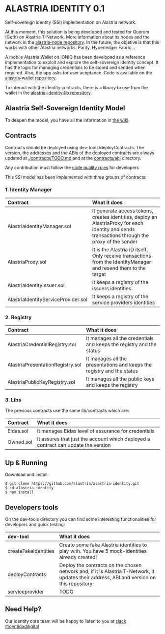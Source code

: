 
# ALASTRIA IDENTITY 0.1
Self-sovereign identity (SSI) implementation on Alastria network.

At this moment, this solution is being developed and tested for Quorum (Geth) on Alastria T-Network. More information about its nodes and the network in the [alastria-node repository](https://github.com/alastria/alastria-node). In the future, the objetive is that this works with other Alastria networks: Parity, Hyperledger Fabric...

A mobile Alastria Wallet on IONIQ has been developed as a reference implementation to exploit and explore the self-sovereign identity concept. It has the logic for managing credentials to be stored and sended when required. Also, the app asks for user aceptance. Code is available on the [alastria-wallet repository](https://github.com/alastria/alastria-wallet).

To interact with the identity contracts, there is a library to use from the wallet in the [alastria-identity-lib repository](https://github.com/alastria/alastria-identity-lib).

## Alastria Self-Sovereign Identity Model
To deepen the model, you have all the information in [the wiki](https://github.com/alastria/alastria-identity/wiki). 

## Contracts
Contracts should be deployed using dev-tools/deployContracts. The version, the addresses and the ABIs of the deployed contracts are always updated at [./contracts/TODO.md](./contracts/TODO.md) and at the [contracts/abi](https://github.com/alastria/alastria-identity/tree/develop/contracts/abi) directory.

Any contribution must follow the [code quality rules](./CODE_QUALITY.md) for developers

This SSI model has been implemented with three groups of contracts:
### 1. Identity Manager
|Contract      | What it does          | 
| :------------- |:-------------| 
| AlastriaIdentityManager.sol     |It generate access tokens, creates identities, deploy an AlastriaProxy for each identity and sends transactions through the proxy of the sender| 
| AlastriaProxy.sol     |It is the Alastria ID itself. Only receive transactions from the IdentityManager and resend them to the target  | 
| AlastriaIdentityIssuer.sol     | It keeps a registry of the issuers identities | 
| AlastriaIdentityServiceProvider.sol     |It keeps a registry of the service providers identities | 

### 2. Registry
|Contract      | What it does          | 
|:------------- |:-------------| 
| AlastriaCredentialRegistry.sol     |It manages all the credentials and keeps the registry and the status | 
| AlastriaPresentationRegistry.sol     |It manages all the presentations and keeps the registry and the status | 
| AlastriaPublicKeyRegistry.sol     | It manages all the public keys and keeps the registry | 

### 3. Libs 
 The previous contracts use the same lib/contracts which are:
 
| Contract      | What it does          | 
|:------------- |:-------------| 
| Eidas.sol     | It manages Eidas level of assurance for credentials| 
| Owned.sol     | It assures that just the account which deployed a contract can update the version | 

## Up & Running
Download and install:
```
$ git clone https://github.com/alastria/alastria-identity.git
$ cd alastria-identity
$ npm install
```

## Developers tools
On the dev-tools directory you can find some interesting functionalities for developers and quick testing:

| dev-tool      | What it does          | 
|:------------- |:-------------| 
| createFakeIdentities     | Create some fake Alastria identities to play with. You have 5 mock-identities already created! | 
| deployContracts      | Deploy the contracts on the chosen network and, if it is Alastria T-Network, it updates their address, ABI and version on this repository|  
| serviceprovider | TODO |   


## Need Help?
Our identity core team will be happy to listen to you at [slack #identidaddigital](https://github.com/alastria/alastria-node/wiki/HELP)

